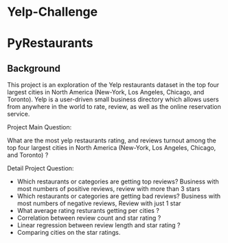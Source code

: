 # Yelp-Challenge 

# PyRestaurants

## Background

This project is an exploration of the Yelp restaurants dataset in the top four largest cities in North America (New-York, Los Angeles, Chicago, and Toronto).
Yelp is a user-driven small business directory which allows users from anywhere in the world to rate, review, as well as the online reservation service. 

Project Main Question:

What are the most yelp restaurants rating, and reviews turnout among the top four largest cities in North America (New-York, Los Angeles, Chicago, and Toronto) ?

Detail Project Question:

* Which restaurants or categories are getting top reviews?  Business with most numbers of positive reviews, review with more than 3 stars
* Which restaurants or categories are getting bad reviews?  Business with most numbers of negative reviews, Review with just 1 star
* What average rating resturants getting per cities ?
* Correlation between review count and star rating ?
* Linear regression between review length and star rating ?
* Comparing cities on the star ratings.
